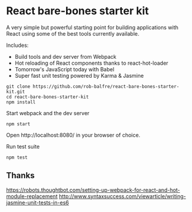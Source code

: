 React bare-bones starter kit
=========================

A very simple but powerful starting point for building applications with React using some of the best tools currently available.

Includes:

* Build tools and dev server from Webpack
* Hot reloading of React components thanks to react-hot-loader
* Tomorrow's JavaScript today with Babel
* Super fast unit testing powered by Karma &amp; Jasmine

```
git clone https://github.com/rob-balfre/react-bare-bones-starter-kit.git
cd react-bare-bones-starter-kit
npm install
```

Start webpack and the dev server
```
npm start
```
Open http://localhost:8080/ in your browser of choice.


Run test suite
```
npm test
```


## Thanks

https://robots.thoughtbot.com/setting-up-webpack-for-react-and-hot-module-replacement
http://www.syntaxsuccess.com/viewarticle/writing-jasmine-unit-tests-in-es6